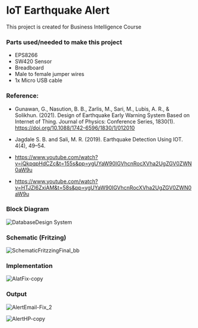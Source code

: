 # IoT Earthquake Alert
This project is created for Business Intelligence Course

### Parts used/needed to make this project 
- EPS8266
- SW420 Sensor
- Breadboard
- Male to female jumper wires
- 1x Micro USB cable

### Reference:

- Gunawan, G., Nasution, B. B., Zarlis, M., Sari, M., Lubis, A. R., & Solikhun. (2021). Design of Earthquake Early Warning System Based on Internet of Thing. Journal of Physics: Conference Series, 1830(1). https://doi.org/10.1088/1742-6596/1830/1/012010

- Jagdale S. B. and Sali, M. R. (2019). Earthquake Detection Using IOT. 4(4), 49–54.

- https://www.youtube.com/watch?v=iQkpqpHdCZc&t=155s&pp=ygUYaW90IGVhcnRocXVha2UgZGV0ZWN0aW9u

- https://www.youtube.com/watch?v=HTJZl6ZxiAM&t=58s&pp=ygUYaW90IGVhcnRocXVha2UgZGV0ZWN0aW9u


### Block Diagram 
![DatabaseDesign System](https://github.com/readdoc-png/IoT-Earthquake-Alert-/assets/40491907/8fd3fcda-c05f-4404-8ce1-c3ca0172c9d7)


### Schematic (Fritzing)
![SchematicFritzzingFinal_bb](https://github.com/readdoc-png/IoT-Earthquake-Alert-/assets/40491907/653668f2-205a-4de1-a556-3b22d1479f3e)


### Implementation 
![AlatFix-copy](https://github.com/readdoc-png/IoT-Earthquake-Alert-/assets/40491907/b14467a2-fafd-45e5-893d-c6a53758d357)


### Output 
![AlertEmail-Fix_2](https://github.com/readdoc-png/IoT-Earthquake-Alert-/assets/40491907/08e95a41-0d4b-471c-9ee7-cb4d721be03f)

![AlertHP-copy](https://github.com/readdoc-png/IoT-Earthquake-Alert-/assets/40491907/e9f29720-746d-4f8c-a51a-5a80fab09545)


